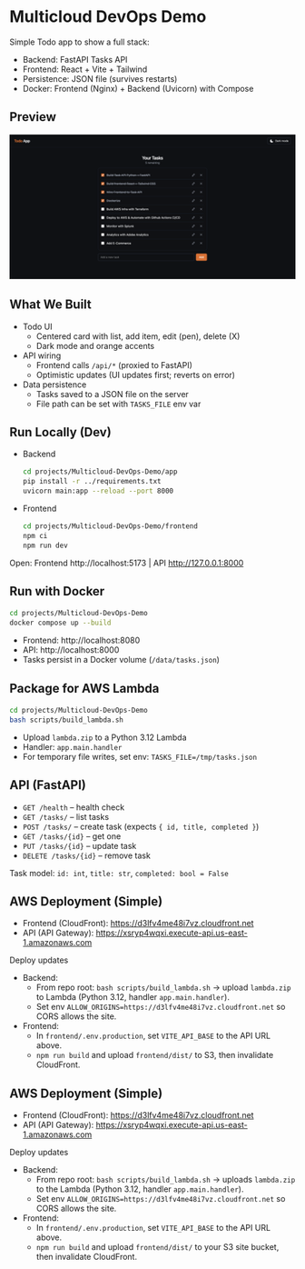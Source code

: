 # Multicloud DevOps Demo

Simple Todo app to show a full stack:

- Backend: FastAPI Tasks API
- Frontend: React + Vite + Tailwind
- Persistence: JSON file (survives restarts)
- Docker: Frontend (Nginx) + Backend (Uvicorn) with Compose

## Preview

<img src="docs/todo-app.png" alt="Todo App UI" />

## What We Built

- Todo UI
  - Centered card with list, add item, edit (pen), delete (X)
  - Dark mode and orange accents
- API wiring
  - Frontend calls `/api/*` (proxied to FastAPI)
  - Optimistic updates (UI updates first; reverts on error)
- Data persistence
  - Tasks saved to a JSON file on the server
  - File path can be set with `TASKS_FILE` env var

## Run Locally (Dev)

- Backend
  ```bash
  cd projects/Multicloud-DevOps-Demo/app
  pip install -r ../requirements.txt
  uvicorn main:app --reload --port 8000
  ```

- Frontend
  ```bash
  cd projects/Multicloud-DevOps-Demo/frontend
  npm ci
  npm run dev
  ```

Open: Frontend http://localhost:5173  |  API http://127.0.0.1:8000

## Run with Docker

```bash
cd projects/Multicloud-DevOps-Demo
docker compose up --build
```

- Frontend: http://localhost:8080
- API: http://localhost:8000
- Tasks persist in a Docker volume (`/data/tasks.json`)

## Package for AWS Lambda

```bash
cd projects/Multicloud-DevOps-Demo
bash scripts/build_lambda.sh
```

- Upload `lambda.zip` to a Python 3.12 Lambda
- Handler: `app.main.handler`
- For temporary file writes, set env: `TASKS_FILE=/tmp/tasks.json`

## API (FastAPI)

- `GET /health` – health check
- `GET /tasks/` – list tasks
- `POST /tasks/` – create task (expects `{ id, title, completed }`)
- `GET /tasks/{id}` – get one
- `PUT /tasks/{id}` – update task
- `DELETE /tasks/{id}` – remove task

Task model: `id: int`, `title: str`, `completed: bool = False`

## AWS Deployment (Simple)

- Frontend (CloudFront): https://d3lfv4me48i7vz.cloudfront.net
- API (API Gateway): https://xsryp4wqxi.execute-api.us-east-1.amazonaws.com

Deploy updates
- Backend:
  - From repo root: `bash scripts/build_lambda.sh` → upload `lambda.zip` to Lambda (Python 3.12, handler `app.main.handler`).
  - Set env `ALLOW_ORIGINS=https://d3lfv4me48i7vz.cloudfront.net` so CORS allows the site.
- Frontend:
  - In `frontend/.env.production`, set `VITE_API_BASE` to the API URL above.
  - `npm run build` and upload `frontend/dist/` to S3, then invalidate CloudFront.

## AWS Deployment (Simple)

- Frontend (CloudFront): https://d3lfv4me48i7vz.cloudfront.net
- API (API Gateway): https://xsryp4wqxi.execute-api.us-east-1.amazonaws.com

Deploy updates
- Backend:
  - From repo root: `bash scripts/build_lambda.sh` → uploads `lambda.zip` to the Lambda (Python 3.12, handler `app.main.handler`).
  - Set env `ALLOW_ORIGINS=https://d3lfv4me48i7vz.cloudfront.net` so CORS allows the site.
- Frontend:
  - In `frontend/.env.production`, set `VITE_API_BASE` to the API URL above.
  - `npm run build` and upload `frontend/dist/` to your S3 site bucket, then invalidate CloudFront.
